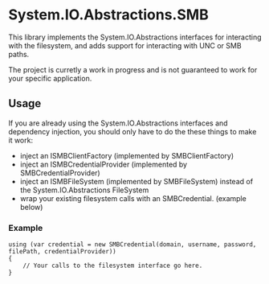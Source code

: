 # System.IO.Abstractions.SMB

This library implements the System.IO.Abstractions interfaces for interacting
with the filesystem, and adds support for interacting with UNC or SMB paths.

The project is curretly a work in progress and is not guaranteed to work for
your specific application.

## Usage

If you are already using the System.IO.Abstractions interfaces and dependency 
injection, you should only have to do the these things to make it work:

- inject an ISMBClientFactory (implemented by SMBClientFactory)
- inject an ISMBCredentialProvider (implemented by SMBCredentialProvider)
- inject an ISMBFileSystem (implemented by SMBFileSystem) instead of the System.IO.Abstractions FileSystem
- wrap your existing filesystem calls with an SMBCredential. (example below)

### Example

```CSharp
using (var credential = new SMBCredential(domain, username, password, filePath, credentialProvider))
{
    // Your calls to the filesystem interface go here.
}
```
